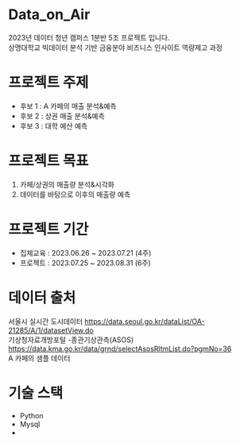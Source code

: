 # Data_on_Air
2023년 데이터 청년 캠퍼스 1분반 5조 프로젝트 입니다.   
상명대학교 빅데이터 분석 기반 금융분야 비즈니스 인사이트 역량제고 과정

# 프로젝트 주제
- 후보 1 : A 카페의 매출 분석&예측
- 후보 2 : 상권 매출 분석&예측
- 후보 3 : 대학 예산 예측 

# 프로젝트 목표 
1. 카페/상권의 매출량 분석&시각화 
2. 데이터를 바탕으로 이후의 매출량 예측

# 프로젝트 기간 
- 집체교육 : 2023.06.26 ~ 2023.07.21 (4주)
- 프로젝트 : 2023.07.25 ~ 2023.08.31 (6주)

# 데이터 출처 
서울시 실시간 도시데이터 https://data.seoul.go.kr/dataList/OA-21285/A/1/datasetView.do  
기상청자료개방포털 -종관기상관측(ASOS) https://data.kma.go.kr/data/grnd/selectAsosRltmList.do?pgmNo=36  
A 카페의 샘플 데이터

# 기술 스택 
- Python
- Mysql
-

